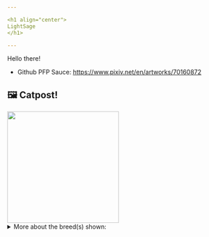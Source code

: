 ```yaml
---

<h1 align="center">
LightSage
</h1>

---
```


Hello there!


- Github PFP Sauce: https://www.pixiv.net/en/artworks/70160872


## 🖼️ Catpost!

<sub>
    <img src="https://cdn2.thecatapi.com/images/3ZLqhbgiw.jpg" height="256">
</sub>


<details>
<summary>More about the breed(s) shown:</summary>

Breed: Maine Coon

Description: They are known for their size and luxurious long coat Maine Coons are considered a gentle giant. The good-natured and affable Maine Coon adapts well to many lifestyles and personalities. She likes being with people and has the habit of following them around, but isn’t needy. Most Maine Coons love water and they can be quite good swimmers.

Links:
<ul>
  <li>CFA http://cfa.org/Breeds/BreedsKthruR/MaineCoon.aspx</li>
  <li>Wikipedia https://en.wikipedia.org/wiki/Maine_Coon</li>
</ul> 

</details>
